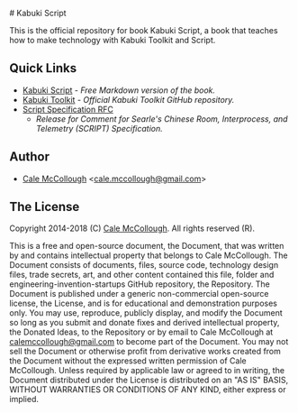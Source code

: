 ﻿﻿﻿﻿﻿# Kabuki Script

This is the official repository for book Kabuki Script, a book that teaches how to make technology with Kabuki Toolkit and Script.

## Quick Links

* [Kabuki Script](https://github.com/CaleMcCollough/kabuki-script/wiki/01-Overview) - *Free Markdown version of the book.*
* [Kabuki Toolkit](https://github.com/kabuki-starship/kabuki-toolkit) - *Official Kabuki Toolkit GitHub repository.*
* [Script Specification RFC](https://github.com/kabuki-starship/script/wiki/SCRIPT-Specification-RFC)
  - *Release for Comment for Searle's Chinese Room, Interprocess, and Telemetry (SCRIPT) Specification.*

## Author

* [Cale McCollough](https://calemccollough.github.io) <[cale.mccollough@gmail.com](mailto:cale.mccollough@gmail.com)>

## The License

Copyright 2014-2018 (C) [Cale McCollough](https://calemccollough.github.io). All rights reserved (R).

This is a free and open-source document, the Document, that was written by and contains intellectual property that belongs to Cale McCollough. The Document consists of documents, files, source code, technology design files, trade secrets, art, and other content contained this file, folder and engineering-invention-startups GitHub repository, the Repository. The Document is published under a generic non-commercial open-source license, the License, and is for educational and demonstration purposes only. You may use, reproduce, publicly display, and modify the Document so long as you submit and donate fixes and derived intellectual property, the Donated Ideas, to the Repository or by email to Cale McCollough at [calemccollough@gmail.com](mailto:calemccollough@gmail.com) to become part of the Document. You may not sell the Document or otherwise profit from derivative works created from the Document without the expressed written permission of Cale McCollough. Unless required by applicable law or agreed to in writing, the Document distributed under the License is distributed on an "AS IS" BASIS, WITHOUT WARRANTIES OR CONDITIONS OF ANY KIND, either express or implied.
